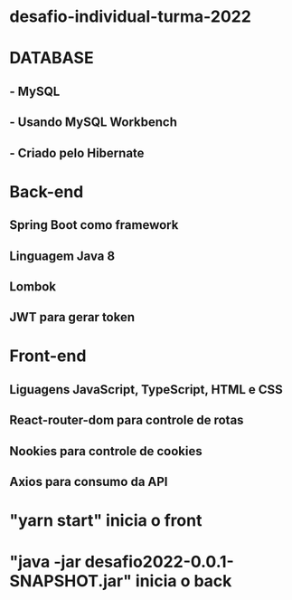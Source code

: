 # desafio-individual-turma-2022

# DATABASE

## - MySQL

## - Usando MySQL Workbench

## - Criado pelo Hibernate

# Back-end

## Spring Boot como framework

## Linguagem Java 8

## Lombok

## JWT para gerar token

# Front-end

## Liguagens JavaScript, TypeScript, HTML e CSS

## React-router-dom para controle de rotas

## Nookies para controle de cookies

## Axios para consumo da API

# "yarn start" inicia o front

# "java -jar desafio2022-0.0.1-SNAPSHOT.jar" inicia o back




